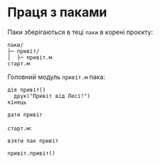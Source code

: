 # Праця з паками

Паки зберігаються в теці `паки` в корені проєкту:

```
паки/
├─ привіт/
│  ├─ привіт.м
старт.м
```

Головний модуль `привіт.м` пака:

```мавка
дія привіт()
  друк("Привіт від Лесі!")
кінець

дати привіт
```

`старт.м`:

```мавка
взяти пак привіт

привіт.привіт()
```